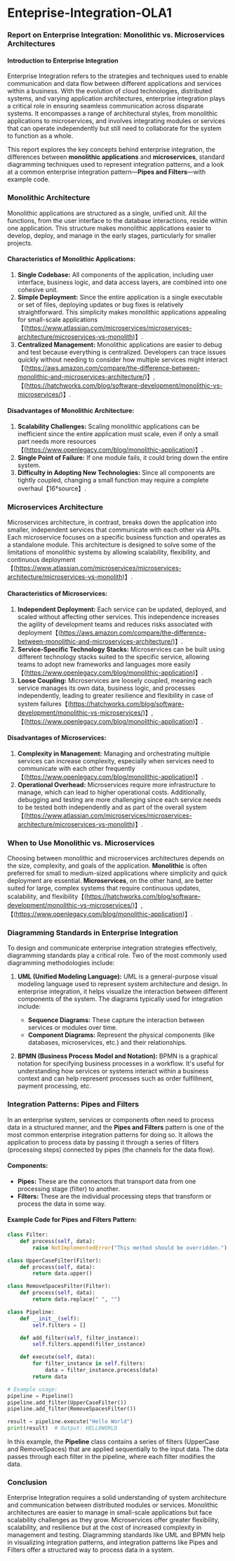 # Enteprise-Integration-OLA1

### Report on Enterprise Integration: Monolithic vs. Microservices Architectures

#### Introduction to Enterprise Integration
Enterprise Integration refers to the strategies and techniques used to enable communication and data flow between different applications and services within a business. With the evolution of cloud technologies, distributed systems, and varying application architectures, enterprise integration plays a critical role in ensuring seamless communication across disparate systems. It encompasses a range of architectural styles, from monolithic applications to microservices, and involves integrating modules or services that can operate independently but still need to collaborate for the system to function as a whole.

This report explores the key concepts behind enterprise integration, the differences between **monolithic applications** and **microservices**, standard diagramming techniques used to represent integration patterns, and a look at a common enterprise integration pattern—**Pipes and Filters**—with example code.

### Monolithic Architecture
Monolithic applications are structured as a single, unified unit. All the functions, from the user interface to the database interactions, reside within one application. This structure makes monolithic applications easier to develop, deploy, and manage in the early stages, particularly for smaller projects.

#### Characteristics of Monolithic Applications:
1. **Single Codebase:** All components of the application, including user interface, business logic, and data access layers, are combined into one cohesive unit.
2. **Simple Deployment:** Since the entire application is a single executable or set of files, deploying updates or bug fixes is relatively straightforward. This simplicity makes monolithic applications appealing for small-scale applications【(https://www.atlassian.com/microservices/microservices-architecture/microservices-vs-monolith)】.
3. **Centralized Management:** Monolithic applications are easier to debug and test because everything is centralized. Developers can trace issues quickly without needing to consider how multiple services might interact【(https://aws.amazon.com/compare/the-difference-between-monolithic-and-microservices-architecture/)】,【(https://hatchworks.com/blog/software-development/monolithic-vs-microservices/)】.

#### Disadvantages of Monolithic Architecture:
1. **Scalability Challenges:** Scaling monolithic applications can be inefficient since the entire application must scale, even if only a small part needs more resources【(https://www.openlegacy.com/blog/monolithic-application)】.
2. **Single Point of Failure:** If one module fails, it could bring down the entire system.
3. **Difficulty in Adopting New Technologies:** Since all components are tightly coupled, changing a small function may require a complete overhaul【16†source】.

### Microservices Architecture
Microservices architecture, in contrast, breaks down the application into smaller, independent services that communicate with each other via APIs. Each microservice focuses on a specific business function and operates as a standalone module. This architecture is designed to solve some of the limitations of monolithic systems by allowing scalability, flexibility, and continuous deployment【(https://www.atlassian.com/microservices/microservices-architecture/microservices-vs-monolith)】.

#### Characteristics of Microservices:
1. **Independent Deployment:** Each service can be updated, deployed, and scaled without affecting other services. This independence increases the agility of development teams and reduces risks associated with deployment【(https://aws.amazon.com/compare/the-difference-between-monolithic-and-microservices-architecture/)】.
2. **Service-Specific Technology Stacks:** Microservices can be built using different technology stacks suited to the specific service, allowing teams to adopt new frameworks and languages more easily【(https://www.openlegacy.com/blog/monolithic-application)】.
3. **Loose Coupling:** Microservices are loosely coupled, meaning each service manages its own data, business logic, and processes independently, leading to greater resilience and flexibility in case of system failures【(https://hatchworks.com/blog/software-development/monolithic-vs-microservices/)】,【(https://www.openlegacy.com/blog/monolithic-application)】.

#### Disadvantages of Microservices:
1. **Complexity in Management:** Managing and orchestrating multiple services can increase complexity, especially when services need to communicate with each other frequently【(https://www.openlegacy.com/blog/monolithic-application)】.
2. **Operational Overhead:** Microservices require more infrastructure to manage, which can lead to higher operational costs. Additionally, debugging and testing are more challenging since each service needs to be tested both independently and as part of the overall system【(https://www.atlassian.com/microservices/microservices-architecture/microservices-vs-monolith)】.

### When to Use Monolithic vs. Microservices
Choosing between monolithic and microservices architectures depends on the size, complexity, and goals of the application. **Monolithic** is often preferred for small to medium-sized applications where simplicity and quick deployment are essential. **Microservices**, on the other hand, are better suited for large, complex systems that require continuous updates, scalability, and flexibility【(https://hatchworks.com/blog/software-development/monolithic-vs-microservices/)】,【(https://www.openlegacy.com/blog/monolithic-application)】.

### Diagramming Standards in Enterprise Integration
To design and communicate enterprise integration strategies effectively, diagramming standards play a critical role. Two of the most commonly used diagramming methodologies include:

1. **UML (Unified Modeling Language):**
   UML is a general-purpose visual modeling language used to represent system architecture and design. In enterprise integration, it helps visualize the interaction between different components of the system. The diagrams typically used for integration include:
   - **Sequence Diagrams:** These capture the interaction between services or modules over time.
   - **Component Diagrams:** Represent the physical components (like databases, microservices, etc.) and their relationships.
   
2. **BPMN (Business Process Model and Notation):**
   BPMN is a graphical notation for specifying business processes in a workflow. It's useful for understanding how services or systems interact within a business context and can help represent processes such as order fulfillment, payment processing, etc.

### Integration Patterns: Pipes and Filters
In an enterprise system, services or components often need to process data in a structured manner, and the **Pipes and Filters** pattern is one of the most common enterprise integration patterns for doing so. It allows the application to process data by passing it through a series of filters (processing steps) connected by pipes (the channels for the data flow).

#### Components:
- **Pipes:** These are the connectors that transport data from one processing stage (filter) to another.
- **Filters:** These are the individual processing steps that transform or process the data in some way.

#### Example Code for Pipes and Filters Pattern:
```python
class Filter:
    def process(self, data):
        raise NotImplementedError("This method should be overridden.")

class UpperCaseFilter(Filter):
    def process(self, data):
        return data.upper()

class RemoveSpacesFilter(Filter):
    def process(self, data):
        return data.replace(" ", "")

class Pipeline:
    def __init__(self):
        self.filters = []

    def add_filter(self, filter_instance):
        self.filters.append(filter_instance)

    def execute(self, data):
        for filter_instance in self.filters:
            data = filter_instance.process(data)
        return data

# Example usage:
pipeline = Pipeline()
pipeline.add_filter(UpperCaseFilter())
pipeline.add_filter(RemoveSpacesFilter())

result = pipeline.execute("Hello World")
print(result)  # Output: HELLOWORLD
```

In this example, the **Pipeline** class contains a series of filters (UpperCase and RemoveSpaces) that are applied sequentially to the input data. The data passes through each filter in the pipeline, where each filter modifies the data.

### Conclusion
Enterprise Integration requires a solid understanding of system architecture and communication between distributed modules or services. Monolithic architectures are easier to manage in small-scale applications but face scalability challenges as they grow. Microservices offer greater flexibility, scalability, and resilience but at the cost of increased complexity in management and testing. Diagramming standards like UML and BPMN help in visualizing integration patterns, and integration patterns like Pipes and Filters offer a structured way to process data in a system.
